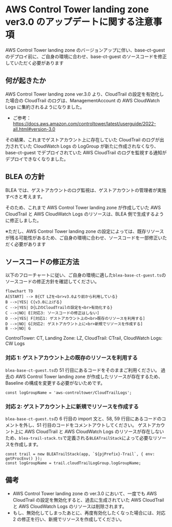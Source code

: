# AWS Control Tower landing zone ver3.0 のアップデートに関する注意事項

AWS Control Tower landing zone のバージョンアップに伴い、base-ct-guest のデプロイ前に、ご自身の環境に合わせ、base-ct-guest のソースコードを修正していただく必要があります

## 何が起きたか

AWS Control Tower landing zone ver.3.0 より、CloudTrail の設定を有効化した場合の CloudTrail のログは、ManagementAccount の AWS CloudWatch Logs に集約されるようになりました。

- ご参考：https://docs.aws.amazon.com/controltower/latest/userguide/2022-all.html#version-3.0

その結果、これまでゲストアカウント上に存在していた CloudTrail のログが出力されていた CloudWatch Logs の LogGroup が新たに作成されなくなり、base-ct-guest でデプロイされていた AWS CloudTrail のログを監視する通知がデプロイできなくなりました。

## BLEA の方針

BLEA では、ゲストアカウントのログ監視は、ゲストアカウントの管理者が実施すべきと考えます。

そのため、これまで AWS Control Tower landing zone が作成していた AWS CloudTrail と AWS CloudWatch Logs のリソースは、BLEA 側で生成するように修正しました。

※ただし、AWS Control Tower landing zone の設定によっては、既存リソースが残る可能性があるため、ご自身の環境に合わせ、ソースコードを一部修正いただく必要があります

## ソースコードの修正方法

以下のフローチャートに従い、ご自身の環境に適した`blea-base-ct-guest.ts`のソースコードの修正方針を確認してください。

```mermaid
flowchart TD
A[START] --> B{CT LZを<br>v3.0より前から利用している}
B -->|YES| C{v3.0に上げる}
C -->|YES| D{LZのCloudTrailの設定を<br>有効化する}
C -->|NO| E[対応3: ソースコードの修正はしない]
D -->|YES| F[対応1: ゲストアカウント上の<br>既存のリソースを利用する]
D -->|NO| G[対応2: ゲストアカウント上に<br>新規でリソースを作成する]
B -->|NO| G
```

ControlTower: CT, Landing Zone: LZ, CloudTrail: CTrail, CloudWatch Logs: CW Logs

### 対応 1: ゲストアカウント上の既存のリソースを利用する

`blea-base-ct-guest.ts`の 51 行目にあるコードをそのままご利用ください。
過去の AWS Control Tower landing zone が作成したリソースが存在するため、Baseline の構成を変更する必要がないためです。

```
const logGroupName = 'aws-controltower/CloudTrailLogs';
```

### 対応 2: ゲストアカウント上に新規でリソースを作成する

`blea-base-ct-guest.ts`の 6 行目の import 文と、58, 59 行目にあるコードのコメントを外し、51 行目のコードをコメントアウトしてください。
ゲストアカウント上に AWS CloudTrail と AWS CloudWatch Logs のリソースが存在しないため、`blea-trail-stack.ts`で定義される`BLEATrailStack`によって必要なリソースを作成します。

```
const trail = new BLEATrailStack(app, `${pjPrefix}-Trail`, { env: getProcEnv() });
const logGroupName = trail.cloudTrailLogGroup.logGroupName;
```

## 備考

- AWS Control Tower landing zone の ver.3.0 において、一度でも AWS CloudTrail の設定を無効化すると、過去に生成されていた AWS CloudTrail と AWS CloudWatch Logs のリソースは削除されます。
- もし、無効化してしまったあとに、再度有効化したくなった場合には、対応 2 の修正を行い、新規でリソースを作成してください。
